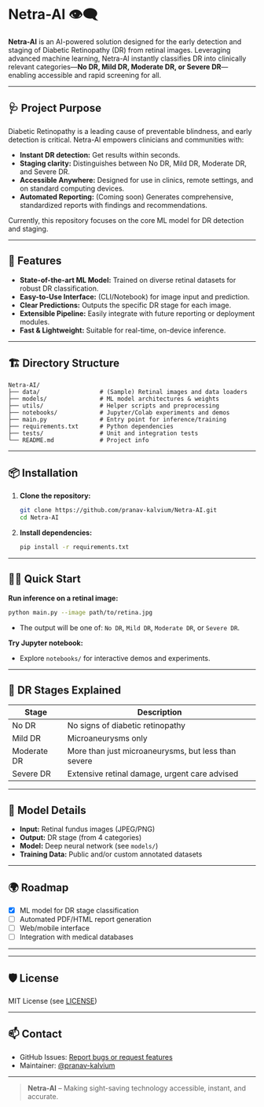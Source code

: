 # Netra-AI 👁️‍🗨️

**Netra-AI** is an AI-powered solution designed for the early detection and staging of Diabetic Retinopathy (DR) from retinal images. Leveraging advanced machine learning, Netra-AI instantly classifies DR into clinically relevant categories—**No DR, Mild DR, Moderate DR, or Severe DR**—enabling accessible and rapid screening for all.

---

## 🩺 Project Purpose

Diabetic Retinopathy is a leading cause of preventable blindness, and early detection is critical. Netra-AI empowers clinicians and communities with:

- **Instant DR detection:** Get results within seconds.
- **Staging clarity:** Distinguishes between No DR, Mild DR, Moderate DR, and Severe DR.
- **Accessible Anywhere:** Designed for use in clinics, remote settings, and on standard computing devices.
- **Automated Reporting:** (Coming soon) Generates comprehensive, standardized reports with findings and recommendations.

Currently, this repository focuses on the core ML model for DR detection and staging.

---

## 🚀 Features

- **State-of-the-art ML Model:** Trained on diverse retinal datasets for robust DR classification.
- **Easy-to-Use Interface:** (CLI/Notebook) for image input and prediction.
- **Clear Predictions:** Outputs the specific DR stage for each image.
- **Extensible Pipeline:** Easily integrate with future reporting or deployment modules.
- **Fast & Lightweight:** Suitable for real-time, on-device inference.

---

## 🏗️ Directory Structure

```
Netra-AI/
├── data/                 # (Sample) Retinal images and data loaders
├── models/               # ML model architectures & weights
├── utils/                # Helper scripts and preprocessing
├── notebooks/            # Jupyter/Colab experiments and demos
├── main.py               # Entry point for inference/training
├── requirements.txt      # Python dependencies
├── tests/                # Unit and integration tests
└── README.md             # Project info
```

---

## 📦 Installation

1. **Clone the repository:**
   ```bash
   git clone https://github.com/pranav-kalvium/Netra-AI.git
   cd Netra-AI
   ```

2. **Install dependencies:**
   ```bash
   pip install -r requirements.txt
   ```

---

## 🧑‍💻 Quick Start

**Run inference on a retinal image:**
```bash
python main.py --image path/to/retina.jpg
```
- The output will be one of: `No DR`, `Mild DR`, `Moderate DR`, or `Severe DR`.

**Try Jupyter notebook:**
- Explore `notebooks/` for interactive demos and experiments.

---

## 🏥 DR Stages Explained

| Stage      | Description                          |
|------------|--------------------------------------|
| No DR      | No signs of diabetic retinopathy     |
| Mild DR    | Microaneurysms only                  |
| Moderate DR| More than just microaneurysms, but less than severe |
| Severe DR  | Extensive retinal damage, urgent care advised |

---

## 🤖 Model Details

- **Input:** Retinal fundus images (JPEG/PNG)
- **Output:** DR stage (from 4 categories)
- **Model:** Deep neural network (see `models/`)
- **Training Data:** Public and/or custom annotated datasets

---

## 🌍 Roadmap

- [x] ML model for DR stage classification
- [ ] Automated PDF/HTML report generation
- [ ] Web/mobile interface
- [ ] Integration with medical databases

---


---

## 🛡️ License

MIT License (see [LICENSE](LICENSE))

---

## 📫 Contact

- GitHub Issues: [Report bugs or request features](https://github.com/pranav-kalvium/Netra-AI/issues)
- Maintainer: [@pranav-kalvium](https://github.com/pranav-kalvium)

---

> **Netra-AI** – Making sight-saving technology accessible, instant, and accurate.

